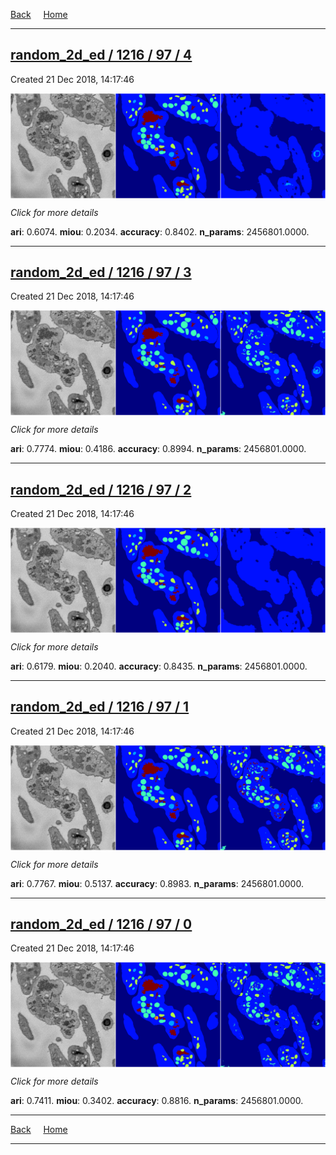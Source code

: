 
[Back](..)&nbsp;&nbsp;&nbsp;&nbsp;&nbsp;[Home](https://leapmanlab.github.io/snapshots)

---

<div class="summary"><a href="4"><h2>random_2d_ed / 1216 / 97 / 4</h2></a><p>Created 21 Dec 2018, 14:17:46
</p><a href="4"><img src="4/media/summary.png" align="center"></a><p>
<i>Click for more details</i>
</p></div>

**ari**: 0.6074. **miou**: 0.2034. **accuracy**: 0.8402. **n_params**: 2456801.0000. 

---

<div class="summary"><a href="3"><h2>random_2d_ed / 1216 / 97 / 3</h2></a><p>Created 21 Dec 2018, 14:17:46
</p><a href="3"><img src="3/media/summary.png" align="center"></a><p>
<i>Click for more details</i>
</p></div>

**ari**: 0.7774. **miou**: 0.4186. **accuracy**: 0.8994. **n_params**: 2456801.0000. 

---

<div class="summary"><a href="2"><h2>random_2d_ed / 1216 / 97 / 2</h2></a><p>Created 21 Dec 2018, 14:17:46
</p><a href="2"><img src="2/media/summary.png" align="center"></a><p>
<i>Click for more details</i>
</p></div>

**ari**: 0.6179. **miou**: 0.2040. **accuracy**: 0.8435. **n_params**: 2456801.0000. 

---

<div class="summary"><a href="1"><h2>random_2d_ed / 1216 / 97 / 1</h2></a><p>Created 21 Dec 2018, 14:17:46
</p><a href="1"><img src="1/media/summary.png" align="center"></a><p>
<i>Click for more details</i>
</p></div>

**ari**: 0.7767. **miou**: 0.5137. **accuracy**: 0.8983. **n_params**: 2456801.0000. 

---

<div class="summary"><a href="0"><h2>random_2d_ed / 1216 / 97 / 0</h2></a><p>Created 21 Dec 2018, 14:17:46
</p><a href="0"><img src="0/media/summary.png" align="center"></a><p>
<i>Click for more details</i>
</p></div>

**ari**: 0.7411. **miou**: 0.3402. **accuracy**: 0.8816. **n_params**: 2456801.0000. 

---

[Back](..)&nbsp;&nbsp;&nbsp;&nbsp;&nbsp;[Home](https://leapmanlab.github.io/snapshots)

---